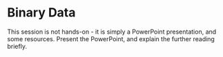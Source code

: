 # Binary Data
This session is not hands-on - it is simply a PowerPoint presentation, and some resources. Present the PowerPoint, and explain the further reading briefly.

